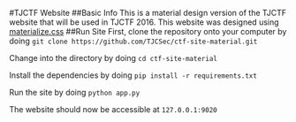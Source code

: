 #TJCTF Website
##Basic Info
This is a material design version of the TJCTF website that will be used in TJCTF 2016.
This website was designed using [materialize.css](http://materializecss.com/)
##Run Site
First, clone the repository onto your computer by doing `git clone https://github.com/TJCSec/ctf-site-material.git`

Change into the directory by doing `cd ctf-site-material`

Install the dependencies by doing `pip install -r requirements.txt`

Run the site by doing `python app.py`

The website should now be accessible at `127.0.0.1:9020`

